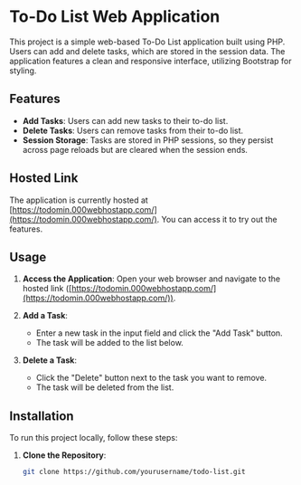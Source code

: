 # To-Do List Web Application

This project is a simple web-based To-Do List application built using PHP. Users can add and delete tasks, which are stored in the session data. The application features a clean and responsive interface, utilizing Bootstrap for styling.

## Features

- **Add Tasks**: Users can add new tasks to their to-do list.
- **Delete Tasks**: Users can remove tasks from their to-do list.
- **Session Storage**: Tasks are stored in PHP sessions, so they persist across page reloads but are cleared when the session ends.

## Hosted Link

The application is currently hosted at [https://todomin.000webhostapp.com/](https://todomin.000webhostapp.com/). You can access it to try out the features.

## Usage

1. **Access the Application**:
   Open your web browser and navigate to the hosted link ([https://todomin.000webhostapp.com/](https://todomin.000webhostapp.com/)).

2. **Add a Task**:
   - Enter a new task in the input field and click the "Add Task" button.
   - The task will be added to the list below.

3. **Delete a Task**:
   - Click the "Delete" button next to the task you want to remove.
   - The task will be deleted from the list.

## Installation

To run this project locally, follow these steps:

1. **Clone the Repository**:
   ```bash
   git clone https://github.com/yourusername/todo-list.git
